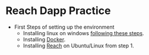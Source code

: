 # Reach Dapp Practice
- First Steps of setting up the environment
	- Installing linux on windows [following these steps](https://docs.microsoft.com/en-us/windows/wsl/install-manual).
	- Installing [Docker](https://docker.com).
	- Installing [Reach](https://docs.reach.sh/tool/#ref-install) on Ubuntu/Linux from step 1. 